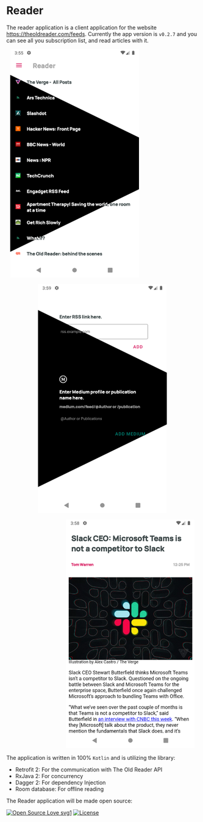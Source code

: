 # Reader
The reader application is a client application for the website <https://theoldreader.com/feeds>. Currently the app version is ```v0.2.7``` and you can see all you subscription list, and read articles with it.

<p align="left">
<img src="https://raw.githubusercontent.com/sssurvey/reader/documentation-better-read-me/readmeRes/sources_list.png?token=AASC2PITNC2WFIWWTUSYHOK6VTIFC" alt="source list screenshot with half dark mode" height="600px" style="margin:0px 10px"/>
</p>

<p align="center">
<img src="https://raw.githubusercontent.com/sssurvey/reader/documentation-better-read-me/readmeRes/add_articles.png?token=AASC2PPFDOWAJANM3UHNT5C6VTHVA" alt="add source screenshot with half dark mode" height="600px" style="margin:0px 10px"/>
</p>

<p align="right">
<img src="https://raw.githubusercontent.com/sssurvey/reader/documentation-better-read-me/readmeRes/article_details.png?token=AASC2POQ4MCHCVNVUYSCLWK6VTHYG" alt="read article details webview" height="600px" style="margin:0px 10px"/>
</p>

The application is written in 100% ```Kotlin``` and is utilizing the library:

- Retrofit 2: For the communication with The Old Reader API
- RxJava 2: For concurrency
- Dagger 2: For dependency Injection
- Room database: For offline reading

The Reader application will be made open source:

[![Open Source Love svg1](https://badges.frapsoft.com/os/v1/open-source.svg?v=103)](https://github.com/ellerbrock/open-source-badges/)
[![License](https://img.shields.io/badge/License-BSD%202--Clause-orange.svg)](https://opensource.org/licenses/BSD-2-Clause) 